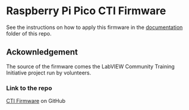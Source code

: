 # Raspberry Pi Pico CTI Firmware

See the instructions on how to apply this firmware in the [documentation](/documentation/) folder of this repo.  

## Ackownledgement

The source of the firmware comes the LabVIEW Community Training Initiative project run by volunteers.  

### Link to the repo

[CTI Firmware](https://github.com/LabVIEWCommunityTraining/cti-firmware) on GitHub

